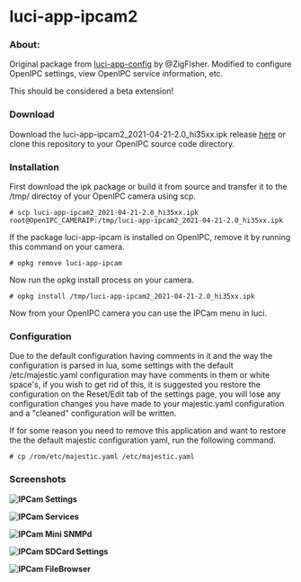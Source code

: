 # luci-app-ipcam2
### About:

Original package from [luci-app-config](https://github.com/ZigFisher/Glutinium/tree/master/luci-app-ipcam) by @ZigFIsher. Modified to configure OpenIPC settings, view OpenIPC service information, etc.

This should be considered a beta extension!

### Download

Download the luci-app-ipcam2_2021-04-21-2.0_hi35xx.ipk release [here](https://github.com/randysbytes/luci-app-ipcam2/releases/download/v2.0/luci-app-ipcam2_2021-04-21-2.0_hi35xx.ipk) or clone this repository to your OpenIPC source code directory.

### Installation

First download the ipk package or build it from source and transfer it to the /tmp/ directoy of your OpenIPC camera using scp.

`# scp luci-app-ipcam2_2021-04-21-2.0_hi35xx.ipk root@OpenIPC_CAMERAIP:/tmp/luci-app-ipcam2_2021-04-21-2.0_hi35xx.ipk`

If the package luci-app-ipcam is installed on OpenIPC, remove it by running this command on your camera.

`# opkg remove luci-app-ipcam`

Now run the opkg install process on your camera.

`# opkg install /tmp/luci-app-ipcam2_2021-04-21-2.0_hi35xx.ipk`

Now from your OpenIPC camera you can use the IPCam menu in luci.

### Configuration

Due to the default configuration having comments in it and the way the configuration is parsed in lua, some settings with the default /etc/majestic.yaml configuration may have comments in them or white space's, if you wish to get rid of this, it is suggested you restore the configuration on the Reset/Edit tab of the settings page, you will lose any configuration changes you have made to your majestic.yaml configuration and a "cleaned" configuration will be written.

If for some reason you need to remove this application and want to restore the the default majestic configuration yaml, run the following command.

`# cp /rom/etc/majestic.yaml /etc/majestic.yaml`

### Screenshots

**![IPCam Settings](https://github.com/randysbytes/luci-app-ipcam2/blob/main/docs/img/ipcam2_settings.jpg)**

**![IPCam Services](https://github.com/randysbytes/luci-app-ipcam2/blob/main/docs/img/ipcam2_services.jpg)**

**![IPCam Mini SNMPd](https://github.com/randysbytes/luci-app-ipcam2/blob/main/docs/img/ipcam2_minisnmpd.jpg)**

**![IPCam SDCard Settings](https://github.com/randysbytes/luci-app-ipcam2/blob/main/docs/img/ipcam2_sdcardsettings.jpg)**

**![IPCam FileBrowser](https://github.com/randysbytes/luci-app-ipcam2/blob/main/docs/img/ipcam2_filebrowser.jpg)**